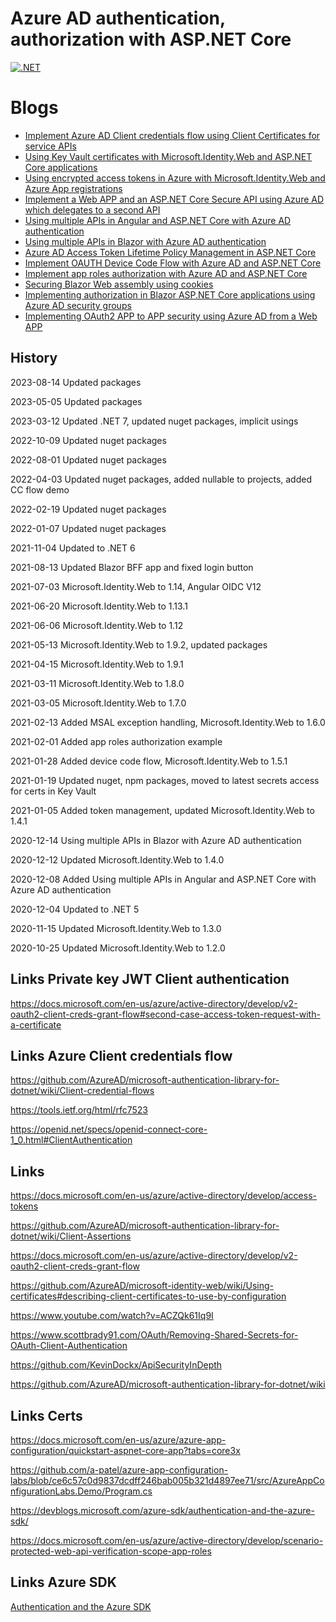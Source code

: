 # Azure AD authentication, authorization with ASP.NET Core

[![.NET](https://github.com/damienbod/AzureADAuthRazorUiServiceApiCertificate/workflows/.NET/badge.svg)](https://github.com/damienbod/AzureADAuthRazorUiServiceApiCertificate/actions?query=workflow%3A.NET) 

# Blogs

- [Implement Azure AD Client credentials flow using Client Certificates for service APIs](https://damienbod.com/2020/10/01/implement-azure-ad-client-credentials-flow-using-client-certificates-for-service-apis/)
- [Using Key Vault certificates with Microsoft.Identity.Web and ASP.NET Core applications](https://damienbod.com/2020/10/09/using-key-vault-certificates-with-microsoft-identity-web-and-asp-net-core-applications/)
- [Using encrypted access tokens in Azure with Microsoft.Identity.Web and Azure App registrations](https://damienbod.com/2020/10/22/using-encrypted-access-tokens-in-azure-with-microsoft-identity-web-and-azure-app-registrations/)
- [Implement a Web APP and an ASP.NET Core Secure API using Azure AD which delegates to a second API](https://damienbod.com/2020/11/09/implement-a-web-app-and-an-asp-net-core-secure-api-using-azure-ad-which-delegates-to-second-api/)
- [Using multiple APIs in Angular and ASP.NET Core with Azure AD authentication](https://damienbod.com/2020/12/08/using-multiple-apis-in-angular-and-asp-net-core-with-azure-ad-authentication/)
- [Using multiple APIs in Blazor with Azure AD authentication](https://damienbod.com/2020/12/14/using-multiple-apis-in-blazor-with-azure-ad-authentication/)
- [Azure AD Access Token Lifetime Policy Management in ASP.NET Core](https://damienbod.com/2021/01/05/azure-ad-access-token-lifetime-policy-management-in-asp-net-core/)
- [Implement OAUTH Device Code Flow with Azure AD and ASP.NET Core](https://damienbod.com/2021/01/28/implement-oauth-device-code-flow-with-azure-ad-and-asp-net-core/)
- [Implement app roles authorization with Azure AD and ASP.NET Core](https://damienbod.com/2021/02/01/implement-app-roles-authorization-with-azure-ad-and-asp-net-core/)
- [Securing Blazor Web assembly using cookies](https://damienbod.com/2021/03/08/securing-blazor-web-assembly-using-cookies/)
- [Implementing authorization in Blazor ASP.NET Core applications using Azure AD security groups](https://damienbod.com/2022/02/21/implementing-authorization-in-blazor-asp-net-core-applications-using-azure-ad-security-groups/)
- [Implementing OAuth2 APP to APP security using Azure AD from a Web APP](https://damienbod.com/2022/03/28/implementing-oauth2-app-to-app-security-using-azure-ad-from-a-web-app/)

## History

2023-08-14 Updated packages

2023-05-05 Updated packages

2023-03-12 Updated .NET 7, updated nuget packages, implicit usings

2022-10-09 Updated nuget packages

2022-08-01 Updated nuget packages

2022-04-03 Updated nuget packages, added nullable to projects, added CC flow demo

2022-02-19 Updated nuget packages

2022-01-07 Updated nuget packages

2021-11-04 Updated to .NET 6

2021-08-13 Updated Blazor BFF app and fixed login button

2021-07-03 Microsoft.Identity.Web to 1.14, Angular OIDC V12

2021-06-20 Microsoft.Identity.Web to 1.13.1

2021-06-06 Microsoft.Identity.Web to 1.12

2021-05-13 Microsoft.Identity.Web to 1.9.2, updated packages

2021-04-15 Microsoft.Identity.Web to 1.9.1

2021-03-11 Microsoft.Identity.Web to 1.8.0

2021-03-05 Microsoft.Identity.Web to 1.7.0

2021-02-13 Added MSAL exception handling, Microsoft.Identity.Web to 1.6.0

2021-02-01 Added app roles authorization example

2021-01-28 Added device code flow, Microsoft.Identity.Web to 1.5.1

2021-01-19 Updated nuget, npm packages, moved to latest secrets access for certs in Key Vault

2021-01-05 Added token management, updated Microsoft.Identity.Web to 1.4.1

2020-12-14 Using multiple APIs in Blazor with Azure AD authentication

2020-12-12 Updated Microsoft.Identity.Web to 1.4.0

2020-12-08 Added Using multiple APIs in Angular and ASP.NET Core with Azure AD authentication

2020-12-04 Updated to .NET 5

2020-11-15 Updated Microsoft.Identity.Web to 1.3.0

2020-10-25 Updated Microsoft.Identity.Web to 1.2.0


## Links Private key JWT Client authentication

https://docs.microsoft.com/en-us/azure/active-directory/develop/v2-oauth2-client-creds-grant-flow#second-case-access-token-request-with-a-certificate

## Links Azure Client credentials flow

https://github.com/AzureAD/microsoft-authentication-library-for-dotnet/wiki/Client-credential-flows

https://tools.ietf.org/html/rfc7523

https://openid.net/specs/openid-connect-core-1_0.html#ClientAuthentication

## Links

https://docs.microsoft.com/en-us/azure/active-directory/develop/access-tokens

https://github.com/AzureAD/microsoft-authentication-library-for-dotnet/wiki/Client-Assertions

https://docs.microsoft.com/en-us/azure/active-directory/develop/v2-oauth2-client-creds-grant-flow

https://github.com/AzureAD/microsoft-identity-web/wiki/Using-certificates#describing-client-certificates-to-use-by-configuration

https://www.youtube.com/watch?v=ACZQk61Iq9I

https://www.scottbrady91.com/OAuth/Removing-Shared-Secrets-for-OAuth-Client-Authentication

https://github.com/KevinDockx/ApiSecurityInDepth

https://github.com/AzureAD/microsoft-authentication-library-for-dotnet/wiki

## Links Certs

https://docs.microsoft.com/en-us/azure/azure-app-configuration/quickstart-aspnet-core-app?tabs=core3x

https://github.com/a-patel/azure-app-configuration-labs/blob/ce6c57c0d9837dcdff246bab005b321d4897ee71/src/AzureAppConfigurationLabs.Demo/Program.cs

https://devblogs.microsoft.com/azure-sdk/authentication-and-the-azure-sdk/

https://docs.microsoft.com/en-us/azure/active-directory/develop/scenario-protected-web-api-verification-scope-app-roles

## Links Azure SDK

<a href="https://devblogs.microsoft.com/azure-sdk/authentication-and-the-azure-sdk/">Authentication and the Azure SDK</a>

